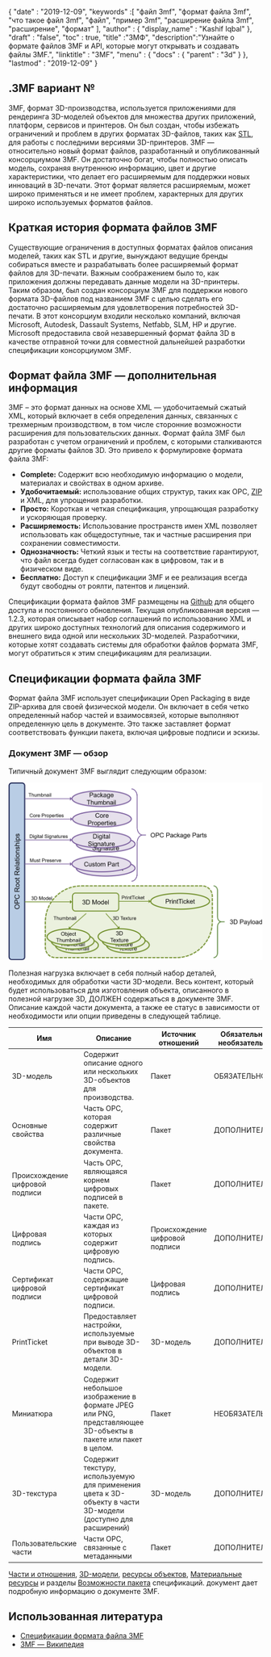 {
  "date" : "2019-12-09",
  "keywords" :[ "файл 3mf", "формат файла 3mf", "что такое файл 3mf", "файл", "пример 3mf", "расширение файла 3mf", "расширение", "формат" ],
  "author" : {
    "display_name" : "Kashif Iqbal"
},
  "draft" : "false",
  "toc" : true,
  "title" :"3МФ",
  "description":"Узнайте о формате файлов 3MF и API, которые могут открывать и создавать файлы 3MF.",
  "linktitle" : "3MF",
  "menu" : {
    "docs" : {
      "parent" : "3d"
}
},
  "lastmod" : "2019-12-09"
}

## .3MF вариант №

3MF, формат 3D-производства, используется приложениями для рендеринга 3D-моделей объектов для множества других приложений, платформ, сервисов и принтеров. Он был создан, чтобы избежать ограничений и проблем в других форматах 3D-файлов, таких как [STL](/ru/cad/stl/), для работы с последними версиями 3D-принтеров. 3MF — относительно новый формат файлов, разработанный и опубликованный консорциумом 3MF. Он достаточно богат, чтобы полностью описать модель, сохраняя внутреннюю информацию, цвет и другие характеристики, что делает его расширяемым для поддержки новых инноваций в 3D-печати. Этот формат является расширяемым, может широко применяться и не имеет проблем, характерных для других широко используемых форматов файлов.

## Краткая история формата файлов 3MF

Существующие ограничения в доступных форматах файлов описания моделей, таких как STL и другие, вынуждают ведущие бренды собираться вместе и разрабатывать более расширяемый формат файлов для 3D-печати. Важным соображением было то, как приложения должны передавать данные модели на 3D-принтеры. Таким образом, был создан консорциум 3MF для поддержки нового формата 3D-файлов под названием 3MF с целью сделать его достаточно расширяемым для удовлетворения потребностей 3D-печати. В этот консорциум входили несколько компаний, включая Microsoft, Autodesk, Dassault Systems, Netfabb, SLM, HP и другие. Microsoft предоставила свой незавершенный формат файла 3D в качестве отправной точки для совместной дальнейшей разработки спецификации консорциумом 3MF.

## Формат файла 3MF — дополнительная информация

3MF – это формат данных на основе XML — удобочитаемый сжатый XML, который включает в себя определения данных, связанных с трехмерным производством, в том числе сторонние возможности расширения для пользовательских данных. Формат файла 3MF был разработан с учетом ограничений и проблем, с которыми сталкиваются другие форматы файлов 3D. Это привело к формулировке формата файла 3MF:

* **Complete:** Содержит всю необходимую информацию о модели, материалах и свойствах в одном архиве.
* **Удобочитаемый:** использование общих структур, таких как OPC, [ZIP](/ru/compression/zip/) и XML, для упрощения разработки.
* **Просто:** Короткая и четкая спецификация, упрощающая разработку и ускоряющая проверку.
* **Расширяемость:** Использование пространств имен XML позволяет использовать как общедоступные, так и частные расширения при сохранении совместимости.
* **Однозначность:** Четкий язык и тесты на соответствие гарантируют, что файл всегда будет согласован как в цифровом, так и в физическом виде.
* **Бесплатно:** Доступ к спецификации 3MF и ее реализация всегда будут свободны от роялти, патентов и лицензий.

Спецификации формата файлов 3MF размещены на [Github](https://github.com/3MFConsortium/spec_core/blob/master/3MF%20Core%20Specification.md) для общего доступа и постоянного обновления. Текущая опубликованная версия — 1.2.3, которая описывает набор соглашений по использованию XML и других широко доступных технологий для описания содержимого и внешнего вида одной или нескольких 3D-моделей. Разработчики, которые хотят создавать системы для обработки файлов формата 3MF, могут обратиться к этим спецификациям для реализации.

## Спецификации формата файла 3MF

Формат файла 3MF использует спецификации Open Packaging в виде ZIP-архива для своей физической модели. Он включает в себя четко определенный набор частей и взаимосвязей, которые выполняют определенную цель в документе. Это также заставляет формат соответствовать функции пакета, включая цифровые подписи и эскизы.

### Документ 3MF — обзор

Типичный документ 3MF выглядит следующим образом:

![3MF Document Structure](https://raw.githubusercontent.com/3MFConsortium/spec_core/master/images/figure_2-1.png "3MF Document Structure")

Полезная нагрузка включает в себя полный набор деталей, необходимых для обработки части 3D-модели. Весь контент, который будет использоваться для изготовления объекта, описанного в полезной нагрузке 3D, ДОЛЖЕН содержаться в документе 3MF. Описание каждой части документа, а также ее статус в зависимости от необходимости или опции приведены в следующей таблице.


|**Имя**|**Описание**|**Источник отношений**|**Обязательный/необязательный**
--- | --- | --- | ---
|3D-модель|Содержит описание одного или нескольких 3D-объектов для производства.|Пакет|ОБЯЗАТЕЛЬНО
|Основные свойства|Часть OPC, которая содержит различные свойства документа.|Пакет|ДОПОЛНИТЕЛЬНО
|Происхождение цифровой подписи|Часть OPC, являющаяся корнем цифровых подписей в пакете.|Пакет|ДОПОЛНИТЕЛЬНО
|Цифровая подпись|Части OPC, каждая из которых содержит цифровую подпись.|Происхождение цифровой подписи|ДОПОЛНИТЕЛЬНО
|Сертификат цифровой подписи|Части OPC, содержащие сертификат цифровой подписи.|Цифровая подпись|ДОПОЛНИТЕЛЬНО
|PrintTicket|Предоставляет настройки, используемые при выводе 3D-объектов в детали 3D-модели.|3D-модель|ДОПОЛНИТЕЛЬНО
|Миниатюра|Содержит небольшое изображение в формате JPEG или PNG, представляющее 3D-объекты в пакете или пакет в целом.|Пакет|НЕОБЯЗАТЕЛЬНЫЙ
|3D-текстура|Содержит текстуру, используемую для применения цвета к 3D-объекту в части 3D-модели (доступно для расширений)|3D-модель|ДОПОЛНИТЕЛЬНО
|Пользовательские части|Части OPC, связанные с метаданными|Пакет|ДОПОЛНИТЕЛЬНО

[Части и отношения](https://github.com/3MFConsortium/spec_core/blob/master/3MF%20Core%20Specification.md#chapter-2-parts-and-relationships), [3D-модели](https://github.com/3MFConsortium/spec_core/blob/master/3MF%20Core%20Specification.md#chapter-3-3d-models), [ресурсы объектов](https://github.com/3MFConsortium/spec_core/blob/master/3MF%20Core%20Specification.md#chapter-4-object-resources), [Материальные ресурсы](https://github.com/3MFConsortium/spec_core/blob/master/3MF%20Core%20Specification.md#chapter-5-material-resources) и разделы [Возможности пакета](https://github.com/3MFConsortium/spec_core/blob/master/3MF%20Core%20Specification.md#chapter-6-3mf-document-package-features) спецификаций. документ дает подробную информацию о документе 3MF.

## Использованная литература ##

* [Спецификации формата файла 3MF](https://github.com/3MFConsortium/spec_core)
* [3MF — Википедия](https://en.wikipedia.org/wiki/3D_Manufacturing_Format)

